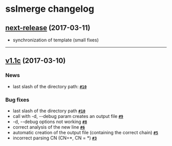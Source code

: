 sslmerge changelog
===============

## [next-release](https://github.com/jboowie/sslmerge/tree/next-release) (2017-03-11)

- synchronization of template (small fixes)

---------------------------------------------------------------------------------
## [v1.1c](https://github.com/jboowie/sslmerge/releases/tag/v1.1c) (2017-03-10)

### News

- last slash of the directory path: **[`#10`](https://github.com/jboowie/bash-template/issues/10)**

### Bug fixes

- last slash of the directory path **[`#10`](https://github.com/jboowie/sslmerge/issues/10)**
- call with -d, --debug param creates an output file **[`#9`](https://github.com/jboowie/sslmerge/issues/9)**
- -d, --debug options not working **[`#8`](https://github.com/jboowie/sslmerge/issues/8)**
- correct analysis of the new line **[`#6`](https://github.com/jboowie/sslmerge/issues/6)**
- automatic creation of the output file (containing the correct chain) **[`#5`](https://github.com/jboowie/sslmerge/issues/5)**
- incorrect parsing CN (CN=\*, CN = \*) **[`#3`](https://github.com/jboowie/sslmerge/issues/3)**
